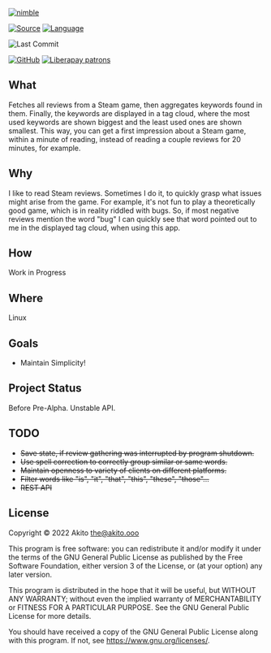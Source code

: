 [![nimble](https://raw.githubusercontent.com/yglukhov/nimble-tag/master/nimble.png)](https://nimble.directory/pkg/steamreviewessentialiser)

[![Source](https://img.shields.io/badge/project-source-2a2f33?style=plastic)](https://github.com/theAkito/steamreviewessentialiser)
[![Language](https://img.shields.io/badge/language-Nim-orange.svg?style=plastic)](https://nim-lang.org/)

![Last Commit](https://img.shields.io/github/last-commit/theAkito/steamreviewessentialiser?style=plastic)

[![GitHub](https://img.shields.io/badge/license-GPL--3.0-informational?style=plastic)](https://www.gnu.org/licenses/gpl-3.0.txt)
[![Liberapay patrons](https://img.shields.io/liberapay/patrons/Akito?style=plastic)](https://liberapay.com/Akito/)

## What
Fetches all reviews from a Steam game, then aggregates keywords found in them. Finally, the keywords are displayed in a tag cloud, where the most used keywords are shown biggest and the least used ones are shown smallest.
This way, you can get a first impression about a Steam game, within a minute of reading, instead of reading a couple reviews for 20 minutes, for example.

## Why
I like to read Steam reviews. Sometimes I do it, to quickly grasp what issues might arise from the game. For example, it's not fun to play a theoretically good game, which is in reality riddled with bugs.
So, if most negative reviews mention the word "bug" I can quickly see that word pointed out to me in the displayed tag cloud, when using this app.

## How
Work in Progress

## Where
Linux

## Goals
* Maintain Simplicity!

## Project Status
Before Pre-Alpha. Unstable API.

## TODO
* ~~Save state, if review gathering was interrupted by program shutdown.~~
* ~~Use spell correction to correctly group similar or same words.~~
* ~~Maintain openness to variety of clients on different platforms.~~
* ~~Filter words like "is", "it", "that", "this", "these", "those"...~~
* ~~REST API~~

## License
Copyright © 2022  Akito <the@akito.ooo>

This program is free software: you can redistribute it and/or modify
it under the terms of the GNU General Public License as published by
the Free Software Foundation, either version 3 of the License, or
(at your option) any later version.

This program is distributed in the hope that it will be useful,
but WITHOUT ANY WARRANTY; without even the implied warranty of
MERCHANTABILITY or FITNESS FOR A PARTICULAR PURPOSE.  See the
GNU General Public License for more details.

You should have received a copy of the GNU General Public License
along with this program.  If not, see <https://www.gnu.org/licenses/>.